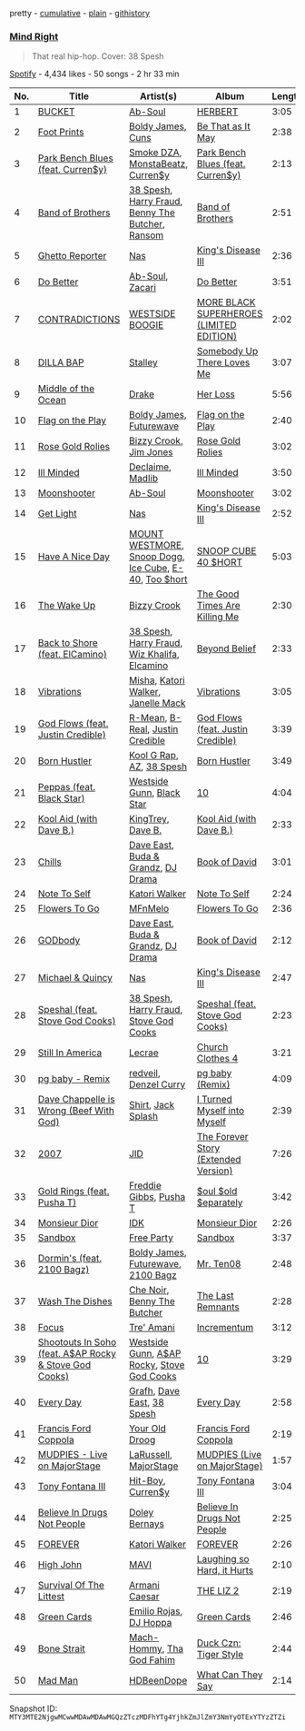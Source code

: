 pretty - [cumulative](/playlists/cumulative/37i9dQZF1DX5hR0J49CmXC.md) - [plain](/playlists/plain/37i9dQZF1DX5hR0J49CmXC) - [githistory](https://github.githistory.xyz/mackorone/spotify-playlist-archive/blob/main/playlists/plain/37i9dQZF1DX5hR0J49CmXC)

### [Mind Right](https://open.spotify.com/playlist/37i9dQZF1DX5hR0J49CmXC)

> That real hip\-hop\. Cover: 38 Spesh

[Spotify](https://open.spotify.com/user/spotify) - 4,434 likes - 50 songs - 2 hr 33 min

| No. | Title | Artist(s) | Album | Length |
|---|---|---|---|---|
| 1 | [BUCKET](https://open.spotify.com/track/4BvKJxXLY9pJPMvh14ixhw) | [Ab\-Soul](https://open.spotify.com/artist/0g9vAlRPK9Gt3FKCekk4TW) | [HERBERT](https://open.spotify.com/album/1hNzs6WR8UbUsAkyr4jXEO) | 3:05 |
| 2 | [Foot Prints](https://open.spotify.com/track/05bBn97ouEWSy4rcToF67T) | [Boldy James](https://open.spotify.com/artist/4fpwOzxFRMVGfd197dKIdY), [Cuns](https://open.spotify.com/artist/440Df17wTGxtbFirxmW5l3) | [Be That as It May](https://open.spotify.com/album/7dSRveh6MB42PvHphZfgPY) | 2:38 |
| 3 | [Park Bench Blues \(feat\. Curren$y\)](https://open.spotify.com/track/4kh3n9otS9ITMUItdDyi8z) | [Smoke DZA](https://open.spotify.com/artist/3kf0gOpxWtkyeMNJVDQPtd), [MonstaBeatz](https://open.spotify.com/artist/6HySifT1vTrgLx6Og9BqPu), [Curren$y](https://open.spotify.com/artist/6X8WdFjrNhXATMDSs26aCc) | [Park Bench Blues \(feat\. Curren$y\)](https://open.spotify.com/album/2qee44vmrcczNqBuMv4Jf1) | 2:13 |
| 4 | [Band of Brothers](https://open.spotify.com/track/4UY8uzghtixlMhFR4JFqzF) | [38 Spesh](https://open.spotify.com/artist/32cT1WQRSDg4xsReG7eqyT), [Harry Fraud](https://open.spotify.com/artist/37ASGd4rWpHjuVonnYAN6S), [Benny The Butcher](https://open.spotify.com/artist/5Matrg5du62bXwer29cU5T), [Ransom](https://open.spotify.com/artist/0wZbdAcNn6AjGlNUZek9j4) | [Band of Brothers](https://open.spotify.com/album/2OwdxUvQBCjolqKBZYXI0v) | 2:51 |
| 5 | [Ghetto Reporter](https://open.spotify.com/track/0qHXyED9mnRk3DnXowUe6Y) | [Nas](https://open.spotify.com/artist/20qISvAhX20dpIbOOzGK3q) | [King's Disease III](https://open.spotify.com/album/3vQuGKQJMfdXmkjRKqUesk) | 2:36 |
| 6 | [Do Better](https://open.spotify.com/track/06kBwptOYkGn1xL5XvtsRT) | [Ab\-Soul](https://open.spotify.com/artist/0g9vAlRPK9Gt3FKCekk4TW), [Zacari](https://open.spotify.com/artist/3qBKjEOanahMxlRojwCzhI) | [Do Better](https://open.spotify.com/album/4XhdHEPifvpnVUa4S33548) | 3:51 |
| 7 | [CONTRADICTIONS](https://open.spotify.com/track/11gnrvlVKpGudOeoUyUPiL) | [WESTSIDE BOOGIE](https://open.spotify.com/artist/5usbqiU7sjvszjWecANDL6) | [MORE BLACK SUPERHEROES \(LIMITED EDITION\)](https://open.spotify.com/album/35kiMt5W98OpChFv4B16oF) | 2:02 |
| 8 | [DILLA BAP](https://open.spotify.com/track/5CzilSE4MP5p8eUa15rd1V) | [Stalley](https://open.spotify.com/artist/1wUmdemiR9Dxw8A2el365A) | [Somebody Up There Loves Me](https://open.spotify.com/album/6U0Hys1jBHL30PSbqWY7wE) | 3:07 |
| 9 | [Middle of the Ocean](https://open.spotify.com/track/410TZrK18uRjtsTunG14cl) | [Drake](https://open.spotify.com/artist/3TVXtAsR1Inumwj472S9r4) | [Her Loss](https://open.spotify.com/album/5MS3MvWHJ3lOZPLiMxzOU6) | 5:56 |
| 10 | [Flag on the Play](https://open.spotify.com/track/5XbnkjcSa8TY535pP633fL) | [Boldy James](https://open.spotify.com/artist/4fpwOzxFRMVGfd197dKIdY), [Futurewave](https://open.spotify.com/artist/4i9PacC5mAjVi8DzWcpmxz) | [Flag on the Play](https://open.spotify.com/album/0S2t8ZaN7pKejn2oljIrGA) | 2:40 |
| 11 | [Rose Gold Rolies](https://open.spotify.com/track/5fmAEJamWlGXAVu7K1pLuR) | [Bizzy Crook](https://open.spotify.com/artist/3IE9OtMFMZFj8CEgflFlPw), [Jim Jones](https://open.spotify.com/artist/6AMa1VFQ7qCi61tCRtVWXe) | [Rose Gold Rolies](https://open.spotify.com/album/3hGD5PvepQpxtVypyIPaJl) | 3:02 |
| 12 | [Ill Minded](https://open.spotify.com/track/2bq2G9ItTuirfmd0ZDzEuf) | [Declaime](https://open.spotify.com/artist/0IWhrIU65vvKiggTlWKDZw), [Madlib](https://open.spotify.com/artist/5LhTec3c7dcqBvpLRWbMcf) | [Ill Minded](https://open.spotify.com/album/0mLsPLDJeEuD8CPK2WtM08) | 3:50 |
| 13 | [Moonshooter](https://open.spotify.com/track/4Js5w5HGoSdv7O79RmmEXr) | [Ab\-Soul](https://open.spotify.com/artist/0g9vAlRPK9Gt3FKCekk4TW) | [Moonshooter](https://open.spotify.com/album/0e59aDltSERCndLyQwiBlb) | 3:02 |
| 14 | [Get Light](https://open.spotify.com/track/3iuBfAec9qN2UylQv9NcKR) | [Nas](https://open.spotify.com/artist/20qISvAhX20dpIbOOzGK3q) | [King's Disease III](https://open.spotify.com/album/3vQuGKQJMfdXmkjRKqUesk) | 2:52 |
| 15 | [Have A Nice Day](https://open.spotify.com/track/1H3iFlT3jKjcD92ut8LnHT) | [MOUNT WESTMORE](https://open.spotify.com/artist/3DELNHPLdJgXkDHOTt3ok8), [Snoop Dogg](https://open.spotify.com/artist/7hJcb9fa4alzcOq3EaNPoG), [Ice Cube](https://open.spotify.com/artist/3Mcii5XWf6E0lrY3Uky4cA), [E\-40](https://open.spotify.com/artist/3crnzLy8R4lVwaigKEOz7V), [Too $hort](https://open.spotify.com/artist/4sb7rZNN93BSS6Gqgepo4v) | [SNOOP CUBE 40 $HORT](https://open.spotify.com/album/5G9QOLi5KSYTuZoMpJMa2e) | 5:03 |
| 16 | [The Wake Up](https://open.spotify.com/track/42EY1OgRiaP4ZwnRAj5B0r) | [Bizzy Crook](https://open.spotify.com/artist/3IE9OtMFMZFj8CEgflFlPw) | [The Good Times Are Killing Me](https://open.spotify.com/album/27EfRDGVVDFjVr7NjFOqR3) | 2:30 |
| 17 | [Back to Shore \(feat\. ElCamino\)](https://open.spotify.com/track/6tyChhfP6Zz6PhCh5FdvRh) | [38 Spesh](https://open.spotify.com/artist/32cT1WQRSDg4xsReG7eqyT), [Harry Fraud](https://open.spotify.com/artist/37ASGd4rWpHjuVonnYAN6S), [Wiz Khalifa](https://open.spotify.com/artist/137W8MRPWKqSmrBGDBFSop), [Elcamino](https://open.spotify.com/artist/54jJabxN5Xa0aMGK4mYdVg) | [Beyond Belief](https://open.spotify.com/album/4sUrlfdr2MBqd2RU9hWEBS) | 2:33 |
| 18 | [Vibrations](https://open.spotify.com/track/3KyCfeOOVemk6c1vF8Qjo7) | [Misha](https://open.spotify.com/artist/4dPYdHTBZATnTYABJ39sY7), [Katori Walker](https://open.spotify.com/artist/2ODTjg0iTHX1QxBeRNI6nT), [Janelle Mack](https://open.spotify.com/artist/2mCwOD5MZz4P7nOuYiVmEQ) | [Vibrations](https://open.spotify.com/album/7mn48TUp1KTgkLvmikp4gG) | 3:05 |
| 19 | [God Flows \(feat\. Justin Credible\)](https://open.spotify.com/track/14wrStF74l3HwpvgIMyCPU) | [R\-Mean](https://open.spotify.com/artist/4QE3ZjcqH5AIJ3o2tTzDXP), [B\-Real](https://open.spotify.com/artist/2LiWxiQzuD9nmWQ6NCA8Gd), [Justin Credible](https://open.spotify.com/artist/1YY4eLmCC90sflG3VHn7Qy) | [God Flows \(feat\. Justin Credible\)](https://open.spotify.com/album/7ERW7lfTmuvNvgCLOqjZpY) | 3:39 |
| 20 | [Born Hustler](https://open.spotify.com/track/0Riib1E5Ru66C0RnJSFLcK) | [Kool G Rap](https://open.spotify.com/artist/099tLNCZZvtjC7myKD0mFp), [AZ](https://open.spotify.com/artist/7HqrSDuI9lHuH1CDismTFg), [38 Spesh](https://open.spotify.com/artist/32cT1WQRSDg4xsReG7eqyT) | [Born Hustler](https://open.spotify.com/album/0czvcUdIkXYGeoyETuGeOC) | 3:49 |
| 21 | [Peppas \(feat\. Black Star\)](https://open.spotify.com/track/0bKg2V6xY47U5UCU7QuoAX) | [Westside Gunn](https://open.spotify.com/artist/0ABk515kENDyATUdpCKVfW), [Black Star](https://open.spotify.com/artist/67ei8ib6PLT1w3OkhIb4fB) | [10](https://open.spotify.com/album/138M0lORis5tDxurpIbd7V) | 4:04 |
| 22 | [Kool Aid \(with Dave B.\)](https://open.spotify.com/track/1spizWhedqBEs55T7UQghA) | [KingTrey](https://open.spotify.com/artist/5dMrRJRJsvS36Mp8u2i7kv), [Dave B.](https://open.spotify.com/artist/5bfqwcEcRrMhtY9smw3IeJ) | [Kool Aid \(with Dave B.\)](https://open.spotify.com/album/0X9qmf9HWtI4PRMNYGByjR) | 2:33 |
| 23 | [Chills](https://open.spotify.com/track/2mx7KsvHjcX60LndPpaP3I) | [Dave East](https://open.spotify.com/artist/7e10JUMF7MJmmwYpnTSMI5), [Buda & Grandz](https://open.spotify.com/artist/31LbQp39nE6K73prF65Rj3), [DJ Drama](https://open.spotify.com/artist/5oNgAs7j5XcBMzWv3HAnHG) | [Book of David](https://open.spotify.com/album/0TCbEBrufEVNfgThlJooIo) | 3:01 |
| 24 | [Note To Self](https://open.spotify.com/track/3d7aL2Z4Ovrwei3wevMEIt) | [Katori Walker](https://open.spotify.com/artist/2ODTjg0iTHX1QxBeRNI6nT) | [Note To Self](https://open.spotify.com/album/6cRRJmCi1WIvTSEBmrjj6j) | 2:24 |
| 25 | [Flowers To Go](https://open.spotify.com/track/0BE0kQKawB7F8Ok2pOdSvt) | [MFnMelo](https://open.spotify.com/artist/7auVoAwdrloWdyKULVOauu) | [Flowers To Go](https://open.spotify.com/album/0E0MaqO6gmxTYspn86Zszr) | 2:36 |
| 26 | [GODbody](https://open.spotify.com/track/2J5kZDuqbaefjmiYikVQJH) | [Dave East](https://open.spotify.com/artist/7e10JUMF7MJmmwYpnTSMI5), [Buda & Grandz](https://open.spotify.com/artist/31LbQp39nE6K73prF65Rj3), [DJ Drama](https://open.spotify.com/artist/5oNgAs7j5XcBMzWv3HAnHG) | [Book of David](https://open.spotify.com/album/0TCbEBrufEVNfgThlJooIo) | 2:12 |
| 27 | [Michael & Quincy](https://open.spotify.com/track/5MfCvL6jCTkxPCBQf3OkYH) | [Nas](https://open.spotify.com/artist/20qISvAhX20dpIbOOzGK3q) | [King's Disease III](https://open.spotify.com/album/3vQuGKQJMfdXmkjRKqUesk) | 2:47 |
| 28 | [Speshal \(feat\. Stove God Cooks\)](https://open.spotify.com/track/2PhzrOqMV0j6oNbvSNJXKo) | [38 Spesh](https://open.spotify.com/artist/32cT1WQRSDg4xsReG7eqyT), [Harry Fraud](https://open.spotify.com/artist/37ASGd4rWpHjuVonnYAN6S), [Stove God Cooks](https://open.spotify.com/artist/35fcckhFq2cF2u7hIG0fPv) | [Speshal \(feat\. Stove God Cooks\)](https://open.spotify.com/album/311AVHrevLtAs3OQwCYfEp) | 2:23 |
| 29 | [Still In America](https://open.spotify.com/track/3ZzQQZcaLD8S1IgblayfX6) | [Lecrae](https://open.spotify.com/artist/1CFCsEqKrCyvAFKOATQHiW) | [Church Clothes 4](https://open.spotify.com/album/4GnEecDMWGwbCKsd3KTFny) | 3:21 |
| 30 | [pg baby \- Remix](https://open.spotify.com/track/4PHAHCAJJx997egFWiqx0P) | [redveil](https://open.spotify.com/artist/5BwsX8bXOFC1YnqSlyfOKM), [Denzel Curry](https://open.spotify.com/artist/6fxyWrfmjcbj5d12gXeiNV) | [pg baby \(Remix\)](https://open.spotify.com/album/34GpzNXTbGfHWsCJ3vfa0R) | 4:09 |
| 31 | [Dave Chappelle is Wrong \(Beef With God\)](https://open.spotify.com/track/7F217Uq61qLs6zkM9dmpzX) | [Shirt](https://open.spotify.com/artist/4e3dkPcyps1LVGvdRcqw6Z), [Jack Splash](https://open.spotify.com/artist/0FWhHIfPV3MjJbmdMws8Tn) | [I Turned Myself into Myself](https://open.spotify.com/album/6tmKZYFGFxsZHgJwTeUERQ) | 2:39 |
| 32 | [2007](https://open.spotify.com/track/6KNNqqLaousABh4LeVhdJ9) | [JID](https://open.spotify.com/artist/6U3ybJ9UHNKEdsH7ktGBZ7) | [The Forever Story \(Extended Version\)](https://open.spotify.com/album/4rJDCELWL0fjdmN9Gn4f4g) | 7:26 |
| 33 | [Gold Rings \(feat\. Pusha T\)](https://open.spotify.com/track/2L5FjwGluXOyaeqn775Va0) | [Freddie Gibbs](https://open.spotify.com/artist/0Y4inQK6OespitzD6ijMwb), [Pusha T](https://open.spotify.com/artist/0ONHkAv9pCAFxb0zJwDNTy) | [$oul $old $eparately](https://open.spotify.com/album/3PZx4Vntcp5T7UgdfjnFDa) | 3:42 |
| 34 | [Monsieur Dior](https://open.spotify.com/track/47993TulzIDIq2Bgs5JqOz) | [IDK](https://open.spotify.com/artist/6aiFCgyKNwF9Rv5TOxnE8E) | [Monsieur Dior](https://open.spotify.com/album/2NZnmicnIq9lnVtMhyc1bP) | 2:26 |
| 35 | [Sandbox](https://open.spotify.com/track/5FpA9VUCUquTkHPpn5Uaiq) | [Free Party](https://open.spotify.com/artist/2A1dxDBORVkkbHJDVDOhed) | [Sandbox](https://open.spotify.com/album/4XH6r97ff6p58FGNxexSBy) | 3:37 |
| 36 | [Dormin's \(feat\. 2100 Bagz\)](https://open.spotify.com/track/44KJ6vZyy2oVzgdAFyUbht) | [Boldy James](https://open.spotify.com/artist/4fpwOzxFRMVGfd197dKIdY), [Futurewave](https://open.spotify.com/artist/4i9PacC5mAjVi8DzWcpmxz), [2100 Bagz](https://open.spotify.com/artist/7JPI5DNZY2GkJ4FHmJzBIL) | [Mr\. Ten08](https://open.spotify.com/album/435IlEi1RnaVcneGSk7UhH) | 2:48 |
| 37 | [Wash The Dishes](https://open.spotify.com/track/2ijOqX5vRDWSEcOAkRFnIM) | [Che Noir](https://open.spotify.com/artist/6fXIxRAaELsPMPhSkuV54J), [Benny The Butcher](https://open.spotify.com/artist/5Matrg5du62bXwer29cU5T) | [The Last Remnants](https://open.spotify.com/album/2I5gEMVij8Z6mEJlItaTrt) | 2:28 |
| 38 | [Focus](https://open.spotify.com/track/4Nc1glhenx5rDMu9KCBUAZ) | [Tre' Amani](https://open.spotify.com/artist/48Py72qV4J4hzvJXXRDNz0) | [Incrementum](https://open.spotify.com/album/3aLjR6JIlVbHFtajRHtMsR) | 3:12 |
| 39 | [Shootouts In Soho \(feat\. A$AP Rocky & Stove God Cooks\)](https://open.spotify.com/track/5jcbcNw3MnXSEhYqXM3pcC) | [Westside Gunn](https://open.spotify.com/artist/0ABk515kENDyATUdpCKVfW), [A$AP Rocky](https://open.spotify.com/artist/13ubrt8QOOCPljQ2FL1Kca), [Stove God Cooks](https://open.spotify.com/artist/35fcckhFq2cF2u7hIG0fPv) | [10](https://open.spotify.com/album/138M0lORis5tDxurpIbd7V) | 3:29 |
| 40 | [Every Day](https://open.spotify.com/track/5WXAKGcbmlPXboHrDqG99O) | [Grafh](https://open.spotify.com/artist/4rKPpij2gIDKsZsfjCfk1U), [Dave East](https://open.spotify.com/artist/7e10JUMF7MJmmwYpnTSMI5), [38 Spesh](https://open.spotify.com/artist/32cT1WQRSDg4xsReG7eqyT) | [Every Day](https://open.spotify.com/album/5Byyl02hrARVQkUMMeRT5y) | 2:58 |
| 41 | [Francis Ford Coppola](https://open.spotify.com/track/0wGatt1VN1O7Mt5gwx7lzj) | [Your Old Droog](https://open.spotify.com/artist/20dRvQDfCTLJU0pgq13ZYp) | [Francis Ford Coppola](https://open.spotify.com/album/5niKVfj2vTA0RSCIDZ35PN) | 2:19 |
| 42 | [MUDPIES \- Live on MajorStage](https://open.spotify.com/track/1dQwILrc52hfyf7Mp1w1nK) | [LaRussell](https://open.spotify.com/artist/5PRPy7MZZhkM5CIVJvTAKM), [MajorStage](https://open.spotify.com/artist/3H3bgktdv4JjIrdl9py6CI) | [MUDPIES \(Live on MajorStage\)](https://open.spotify.com/album/70BBg9e4HYTBLe0Uz1eGXb) | 1:57 |
| 43 | [Tony Fontana III](https://open.spotify.com/track/4AaHIZNMciJU34kFU0v90x) | [Hit\-Boy](https://open.spotify.com/artist/6q3p11nP1p80Ey6LrOOSed), [Curren$y](https://open.spotify.com/artist/6X8WdFjrNhXATMDSs26aCc) | [Tony Fontana III](https://open.spotify.com/album/1P1hGKDVh1HloPnyM4XKZ0) | 3:04 |
| 44 | [Believe In Drugs Not People](https://open.spotify.com/track/2BGsuZxIUyyZQZMdUPwhmU) | [Doley Bernays](https://open.spotify.com/artist/16WMnfMmfhqT4XWD9bkPch) | [Believe In Drugs Not People](https://open.spotify.com/album/169Ez4Ejlig4rjOq9kedID) | 2:25 |
| 45 | [FOREVER](https://open.spotify.com/track/7LLGHxtHo6gCGtAneuR1fw) | [Katori Walker](https://open.spotify.com/artist/2ODTjg0iTHX1QxBeRNI6nT) | [FOREVER](https://open.spotify.com/album/5Ppddoair6ilvlW0fj0Swv) | 2:26 |
| 46 | [High John](https://open.spotify.com/track/55liByWjb2T7j0vohSel10) | [MAVI](https://open.spotify.com/artist/1peoXq0RPx7czVoFjloeDQ) | [Laughing so Hard, it Hurts](https://open.spotify.com/album/0zI5KZ81RN2x6RrQchLLBQ) | 2:10 |
| 47 | [Survival Of The Littest](https://open.spotify.com/track/17CPQUwDN43EcjPUo9lFpe) | [Armani Caesar](https://open.spotify.com/artist/53S3boqktbqiB1JfHzsu1f) | [THE LIZ 2](https://open.spotify.com/album/1dqLryXYQroTAyTfGfb6F0) | 2:19 |
| 48 | [Green Cards](https://open.spotify.com/track/5M4I7qdZg6lOUxtwNjlnpI) | [Emilio Rojas](https://open.spotify.com/artist/0ph1WGujzlmeYdaHfGf1co), [DJ Hoppa](https://open.spotify.com/artist/7zuoqJAXDtNaLzxxm4IShD) | [Green Cards](https://open.spotify.com/album/44QtleUCENOrF44J3irpJG) | 2:46 |
| 49 | [Bone Strait](https://open.spotify.com/track/6ehw8fzFF2KVOlPdpABRxH) | [Mach\-Hommy](https://open.spotify.com/artist/3ZMur3elMyOs248ah86NRk), [Tha God Fahim](https://open.spotify.com/artist/0qLTeI81hEhEK1PK3WOf77) | [Duck Czn: Tiger Style](https://open.spotify.com/album/79dXRvICjB1MEh59eKYKTi) | 2:44 |
| 50 | [Mad Man](https://open.spotify.com/track/6xhYVgBplFYRsK9dnpUjVG) | [HDBeenDope](https://open.spotify.com/artist/7nE3HHVn8oM8s3kA6cbL8O) | [What Can They Say](https://open.spotify.com/album/3vritBhwcnpCGKjhkowHDG) | 2:14 |

Snapshot ID: `MTY3MTE2NjgwMCwwMDAwMDAwMGQzZTczMDFhYTg4YjhkZmJlZmY3NmYyOTExYTYzZTZi`
